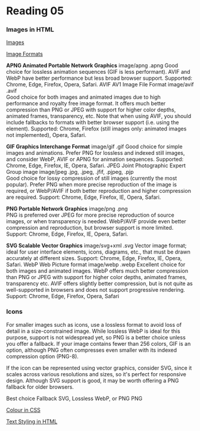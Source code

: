 # Reading 05

### Images in HTML

[Images](https://developer.mozilla.org/en-US/docs/Learn/HTML/Multimedia_and_embedding/Images_in_HTML)  

[Image Formats](https://developer.mozilla.org/en-US/docs/Web/Media/Formats/Image_types)  


**APNG	Animated Portable Network Graphics**	image/apng	.apng	Good choice for lossless animation sequences (GIF is less performant). AVIF and WebP have better performance but less broad browser support.
Supported: Chrome, Edge, Firefox, Opera, Safari.
AVIF	AV1 Image File Format	image/avif	.avif	
Good choice for both images and animated images due to high performance and royalty free image format. It offers much better compression than PNG or JPEG with support for higher color depths, animated frames, transparency, etc. Note that when using AVIF, you should include fallbacks to formats with better browser support (i.e. using the <picture> element).
Supported: Chrome, Firefox (still images only: animated images not implemented), Opera, Safari.

**GIF	Graphics Interchange Format**	image/gif	.gif	Good choice for simple images and animations. Prefer PNG for lossless and indexed still images, and consider WebP, AVIF or APNG for animation sequences.
Supported: Chrome, Edge, Firefox, IE, Opera, Safari.
JPEG	Joint Photographic Expert Group image	image/jpeg	.jpg, .jpeg, .jfif, .pjpeg, .pjp	
Good choice for lossy compression of still images (currently the most popular). Prefer PNG when more precise reproduction of the image is required, or WebP/AVIF if both better reproduction and higher compression are required.
Support: Chrome, Edge, Firefox, IE, Opera, Safari.

**PNG	Portable Network Graphics**	image/png	.png	
PNG is preferred over JPEG for more precise reproduction of source images, or when transparency is needed. WebP/AVIF provide even better compression and reproduction, but browser support is more limited.
Support: Chrome, Edge, Firefox, IE, Opera, Safari.

**SVG	Scalable Vector Graphics**	image/svg+xml	.svg	Vector image format; ideal for user interface elements, icons, diagrams, etc., that must be drawn accurately at different sizes.
Support: Chrome, Edge, Firefox, IE, Opera, Safari.
WebP	Web Picture format	image/webp	.webp	Excellent choice for both images and animated images. WebP offers much better compression than PNG or JPEG with support for higher color depths, animated frames, transparency etc. AVIF offers slightly better compression, but is not quite as well-supported in browsers and does not support progressive rendering.
Support: Chrome, Edge, Firefox, Opera, Safari

### Icons
For smaller images such as icons, use a lossless format to avoid loss of detail in a size-constrained image. While lossless WebP is ideal for this purpose, support is not widespread yet, so PNG is a better choice unless you offer a fallback. If your image contains fewer than 256 colors, GIF is an option, although PNG often compresses even smaller with its indexed compression option (PNG-8).

If the icon can be represented using vector graphics, consider SVG, since it scales across various resolutions and sizes, so it's perfect for responsive design. Although SVG support is good, it may be worth offering a PNG fallback for older browsers.

Best choice	Fallback
SVG, Lossless WebP, or PNG	PNG

[Colour in CSS](https://developer.mozilla.org/en-US/docs/Web/CSS/CSS_Colors/Applying_color)

[Text Styling in HTML](https://developer.mozilla.org/en-US/docs/Learn/CSS/Styling_text/Fundamentals)

